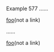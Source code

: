 Example 577
......

[foo](not a link)

[foo]: /url1

......

<p><a href="/url1">foo</a>(not a link)</p>
